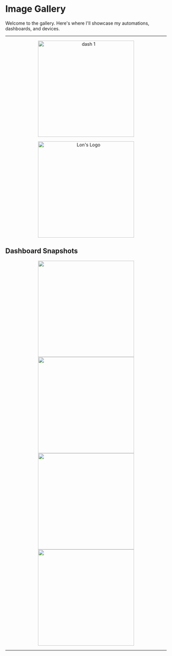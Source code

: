 # Image Gallery

Welcome to the gallery. Here's where I'll showcase my automations, dashboards, and devices.

---
<p align="center">
  <img src="raspberry-pi-dashboard.png" alt="dash 1" width="300"/>
</p>



<p align="center">
  <img src="1.png" alt="Lon's Logo" width="300"/>
</p>

## Dashboard Snapshots

<p align="center">
  <img src="1.png" width="300"/>
  <img src="2.png" width="300"/>
  <img src="3.png" width="300"/>
  <img src="4.png" width="300"/>
</p>





---

